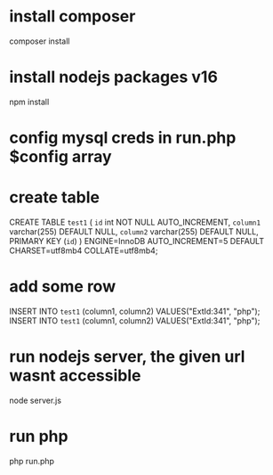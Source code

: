# install composer
composer install

# install nodejs packages v16
npm install

# config mysql creds in run.php $config array

# create table
CREATE TABLE `test1` (
  `id` int NOT NULL AUTO_INCREMENT,
  `column1` varchar(255) DEFAULT NULL,
  `column2` varchar(255) DEFAULT NULL,
  PRIMARY KEY (`id`)
) ENGINE=InnoDB AUTO_INCREMENT=5 DEFAULT CHARSET=utf8mb4 COLLATE=utf8mb4;

# add some row
INSERT INTO `test1` (column1, column2) VALUES("ExtId:341", "php");
INSERT INTO `test1` (column1, column2) VALUES("ExtId:341", "php");

# run nodejs server, the given url wasnt accessible
node server.js

# run php
php run.php
